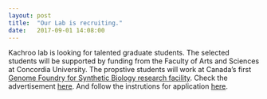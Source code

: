```yaml
---
layout: post
title:  "Our Lab is recruiting."
date:   2017-09-01 14:08:00
---
```

Kachroo lab is looking for talented graduate students. The selected students will be supported by funding from the Faculty of Arts and Sciences at Concordia University. The propstive students will work at Canada’s first [Genome Foundry for Synthetic Biology research facility](http://www.concordia.ca/research/casb/facilities.html). Check the advertisement [here](http://www.concordia.ca/artsci/academics/graduate/chem-phys-bio-opportunities/msc-phd-postdoc-applied-synthetic-biology.html?utm_content=buffer82c6e&utm_medium=social&utm_source=twitter.com&utm_campaign=buffer). And follow the instrutions for application [here](http://www.kachroolab.org/positions/joining_the_lab).
